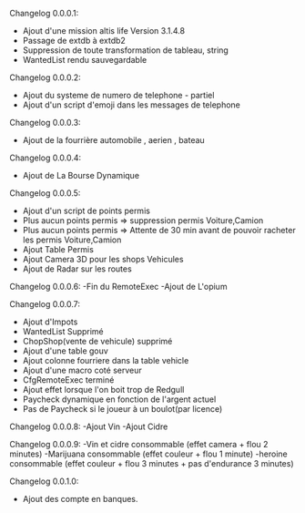 Changelog 0.0.0.1:
  - Ajout d'une mission altis life Version 3.1.4.8
  - Passage de extdb à extdb2
  - Suppression de toute transformation de tableau, string
  - WantedList rendu sauvegardable

Changelog 0.0.0.2:
  - Ajout du systeme de numero de telephone - partiel
  - Ajout d'un script d'emoji dans les messages de telephone

Changelog 0.0.0.3:
  - Ajout de la fourrière automobile , aerien , bateau

Changelog 0.0.0.4:
  - Ajout de La Bourse Dynamique

 Changelog 0.0.0.5:
  - Ajout d'un script de points permis
  - Plus aucun points permis => suppression permis Voiture,Camion
  - Plus aucun points permis => Attente de 30 min avant de pouvoir racheter les permis Voiture,Camion
  - Ajout Table Permis
  - Ajout Camera 3D pour les shops Vehicules
  - Ajout de Radar sur les routes

 Changelog 0.0.0.6:
  -Fin du RemoteExec
  -Ajout de L'opium

 Changelog 0.0.0.7:
  - Ajout d'Impots
  - WantedList Supprimé
  - ChopShop(vente de vehicule) supprimé
  - Ajout d'une table gouv
  - Ajout colonne fourriere dans la table vehicle
  - Ajout d'une macro coté serveur
  - CfgRemoteExec terminé
  - Ajout effet lorsque l'on boit trop de Redgull
  - Paycheck dynamique en fonction de l'argent actuel
  - Pas de Paycheck si le joueur à un boulot(par licence)

 Changelog 0.0.0.8:
  -Ajout Vin
  -Ajout Cidre

Changelog 0.0.0.9:
  -Vin et cidre consommable (effet camera + flou 2 minutes)
  -Marijuana consommable (effet couleur + flou 1 minute)
  -heroine consommable (effet couleur + flou 3 minutes + pas d'endurance 3 minutes)
  
Changelog 0.0.1.0:
  - Ajout des compte en banques.
